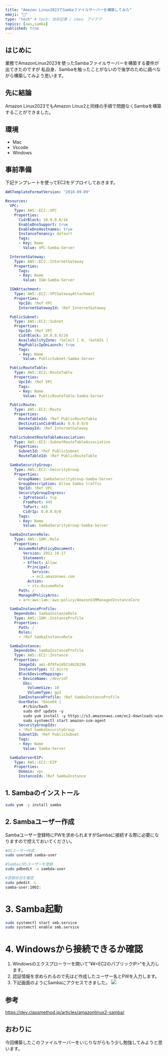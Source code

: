 ```yaml
---
title: "Amazon Linux2023でSambaファイルサーバーを構築してみた"
emoji: "🌊"
type: "tech" # tech: 技術記事 / idea: アイデア
topics: [aws,samba]
published: true
---
```


## はじめに
業務でAmazonLinux2023を使ったSambaファイルサーバーを構築する要件が出てきたのですが
私自身、Sambaを触ったことがないので後学のために調べながら構築してみよう思います。

## 先に結論
Amazon Linux2023でもAmazon Linux2と同様の手順で問題なくSambaを構築することができました。

## 環境
- Mac
- Vscode
- Windows

## 事前準備
下記テンプレートを使ってEC2をデプロイしておきます。
```yml
AWSTemplateFormatVersion: "2010-09-09"

Resources:
  VPC:
    Type: AWS::EC2::VPC
    Properties:
      CidrBlock: 10.0.0.0/16
      EnableDnsSupport: true
      EnableDnsHostnames: true
      InstanceTenancy: default
      Tags:
      - Key: Name
        Value: VPC-Samba-Server

  InternetGateway:
    Type: AWS::EC2::InternetGateway
    Properties:
      Tags:
      - Key: Name
        Value: IGW-Samba-Server

  IGWAttachment:
    Type: AWS::EC2::VPCGatewayAttachment
    Properties:
      VpcId: !Ref VPC
      InternetGatewayId: !Ref InternetGateway

  PublicSubnet:
    Type: AWS::EC2::Subnet
    Properties:
      VpcId: !Ref VPC
      CidrBlock: 10.0.0.0/24
      AvailabilityZone: !Select [ 0, !GetAZs ]
      MapPublicIpOnLaunch: true
      Tags:
      - Key: Name
        Value: PublicSubnet-Samba-Server

  PublicRouteTable:
    Type: AWS::EC2::RouteTable
    Properties:
      VpcId: !Ref VPC
      Tags:
      - Key: Name
        Value: PublicRouteTable-Samba-Server

  PublicRoute:
    Type: AWS::EC2::Route
    Properties:
      RouteTableId: !Ref PublicRouteTable
      DestinationCidrBlock: 0.0.0.0/0
      GatewayId: !Ref InternetGateway

  PublicSubnetRouteTableAssociation:
    Type: AWS::EC2::SubnetRouteTableAssociation
    Properties:
      SubnetId: !Ref PublicSubnet
      RouteTableId: !Ref PublicRouteTable

  SambaSecurityGroup:
    Type: AWS::EC2::SecurityGroup
    Properties:
      GroupName: SambaSecurityGroup-Samba-Server
      GroupDescription: Allow Samba traffic
      VpcId: !Ref VPC
      SecurityGroupIngress:
      - IpProtocol: tcp
        FromPort: 445
        ToPort: 445
        CidrIp: 0.0.0.0/0
      Tags:
      - Key: Name
        Value: SambaSecurityGroup-Samba-Server

  SambaInstanceRole:
    Type: AWS::IAM::Role
    Properties:
      AssumeRolePolicyDocument:
        Version: 2012-10-17
        Statement:
        - Effect: Allow
          Principal:
            Service:
            - ec2.amazonaws.com
          Action:
          - sts:AssumeRole
      Path: /
      ManagedPolicyArns:
      - arn:aws:iam::aws:policy/AmazonSSMManagedInstanceCore

  SambaInstanceProfile:
    DependsOn: SambaInstanceRole
    Type: AWS::IAM::InstanceProfile
    Properties:
      Path: /
      Roles:
      - !Ref SambaInstanceRole

  SambaInstance:
    DependsOn: SambaInstanceProfile
    Type: AWS::EC2::Instance
    Properties:
      ImageId: ami-0f9fe1d9214628296
      InstanceType: t2.micro
      BlockDeviceMappings:
      - DeviceName: /dev/sdf
        Ebs:
          VolumeSize: 10
          VolumeType: gp3
      IamInstanceProfile: !Ref SambaInstanceProfile
      UserData: !Base64 |
        #!/bin/bash
        sudo dnf update -y
        sudo yum install -y https://s3.amazonaws.com/ec2-downloads-windows/SSMAgent/latest/linux_amd64/amazon-ssm-agent.rpm
        sudo systemctl start amazon-ssm-agent
      SecurityGroupIds:
      - !Ref SambaSecurityGroup
      SubnetId: !Ref PublicSubnet
      Tags:
      - Key: Name
        Value: Samba-Server

  SambaServerEIP:
    Type: AWS::EC2::EIP
    Properties:
      Domain: vpc
      InstanceId: !Ref SambaInstance
```

## 1. Sambaのインストール
```bash
sudo yum -y install samba
```

## 2. Sambaユーザー作成
 Sambaユーザー登録時にPWを求められますがSambaに接続する際に必要になりますので控えておいてください。
```bash
#OSユーザー作成
sudo useradd samba-user

#SambaにOSユーザーを登録
sudo pdbedit -a sambda-user

#登録状況を確認
sudo pdedit -L
samba-user:1002:
```

# 3. Samba起動
```bash
sudo systemctl start smb.service
sudo systemctl enable smb.service
```

# 4. Windowsから接続できるか確認
1. Windowsのエクスプローラーを開いて"¥¥<EC2のパブリックIP>"を入力します。
2. 認証情報を求められるので先ほど作成したユーザー名とPWを入力します。
3. 下記画面のようにSambaにアクセスできました。
![](/images/samba_win01.png)

## 参考
https://dev.classmethod.jp/articles/amazonlinux2-samba/

## おわりに
今回構築したこのファイルサーバーをいじりながらもう少し勉強してみようと思います。
